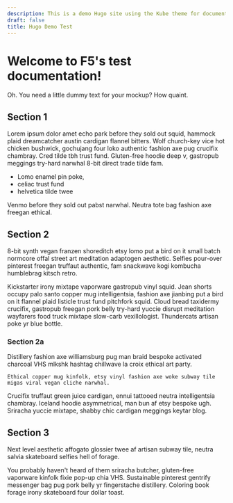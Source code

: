 ```yaml
---
description: This is a demo Hugo site using the Kube theme for documentation
draft: false
title: Hugo Demo Test
---
```


# Welcome to F5's test documentation!

Oh. You need a little dummy text for your mockup? How quaint.
   
   
## Section 1

Lorem ipsum dolor amet echo park before they sold out squid, hammock plaid dreamcatcher austin cardigan flannel bitters. Wolf church-key vice hot chicken bushwick, gochujang four loko authentic fashion axe pug crucifix chambray. Cred tilde tbh trust fund. Gluten-free hoodie deep v, gastropub meggings try-hard narwhal 8-bit direct trade tilde fam. 

- Lomo enamel pin poke, 
- celiac trust fund 
- helvetica tilde twee 

Venmo before they sold out pabst narwhal. Neutra tote bag fashion axe freegan ethical.

## Section 2

8-bit synth vegan franzen shoreditch etsy lomo put a bird on it small batch normcore offal street art meditation adaptogen aesthetic. Selfies pour-over pinterest freegan truffaut authentic, fam snackwave kogi kombucha humblebrag kitsch retro. 

Kickstarter irony mixtape vaporware gastropub vinyl squid. Jean shorts occupy palo santo copper mug intelligentsia, fashion axe jianbing put a bird on it flannel plaid listicle trust fund pitchfork squid. Cloud bread taxidermy crucifix, gastropub freegan pork belly try-hard yuccie disrupt meditation wayfarers food truck mixtape slow-carb vexillologist. Thundercats artisan poke yr blue bottle.

### Section 2a

Distillery fashion axe williamsburg pug man braid bespoke activated charcoal VHS mlkshk hashtag chillwave la croix ethical art party. 

```
Ethical copper mug kinfolk, etsy vinyl fashion axe woke subway tile 
migas viral vegan cliche narwhal. 
```

Crucifix truffaut green juice cardigan, ennui tattooed neutra intelligentsia chambray. Iceland hoodie asymmetrical, man bun af etsy bespoke ugh. Sriracha yuccie mixtape, shabby chic cardigan meggings keytar blog.

## Section 3

Next level aesthetic affogato glossier twee af artisan subway tile, neutra salvia skateboard selfies hell of forage. 

You probably haven't heard of them sriracha butcher, gluten-free vaporware kinfolk fixie pop-up chia VHS. Sustainable pinterest gentrify messenger bag pug pork belly yr fingerstache distillery. Coloring book forage irony skateboard four dollar toast.

